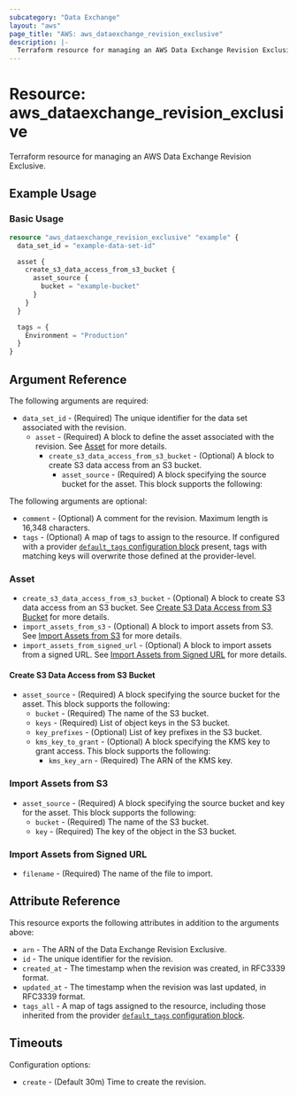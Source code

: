 ```yaml
---
subcategory: "Data Exchange"
layout: "aws"
page_title: "AWS: aws_dataexchange_revision_exclusive"
description: |-
  Terraform resource for managing an AWS Data Exchange Revision Exclusive.
---
```


# Resource: aws_dataexchange_revision_exclusive

Terraform resource for managing an AWS Data Exchange Revision Exclusive.

## Example Usage

### Basic Usage

```terraform
resource "aws_dataexchange_revision_exclusive" "example" {
  data_set_id = "example-data-set-id"

  asset {
    create_s3_data_access_from_s3_bucket {
      asset_source {
        bucket = "example-bucket"
      }
    }
  }

  tags = {
    Environment = "Production"
  }
}
```

## Argument Reference

The following arguments are required:

* `data_set_id` - (Required) The unique identifier for the data set associated with the revision.
  * `asset` - (Required) A block to define the asset associated with the revision. See [Asset](#asset) for more details.
    * `create_s3_data_access_from_s3_bucket` - (Optional) A block to create S3 data access from an S3 bucket.
      * `asset_source` - (Required) A block specifying the source bucket for the asset. This block supports the following:

The following arguments are optional:

* `comment` - (Optional) A comment for the revision. Maximum length is 16,348 characters.
* `tags` - (Optional) A map of tags to assign to the resource. If configured with a provider [`default_tags` configuration block](https://registry.terraform.io/providers/hashicorp/aws/latest/docs#default_tags-configuration-block) present, tags with matching keys will overwrite those defined at the provider-level.

### Asset

* `create_s3_data_access_from_s3_bucket` - (Optional) A block to create S3 data access from an S3 bucket. See [Create S3 Data Access from S3 Bucket](#create-s3-data-access-from-s3-bucket) for more details.
* `import_assets_from_s3` - (Optional) A block to import assets from S3. See [Import Assets from S3](#import-assets-from-s3) for more details.
* `import_assets_from_signed_url` - (Optional) A block to import assets from a signed URL. See [Import Assets from Signed URL](#import-assets-from-signed-url) for more details.

#### Create S3 Data Access from S3 Bucket

* `asset_source` - (Required) A block specifying the source bucket for the asset. This block supports the following:
  * `bucket` - (Required) The name of the S3 bucket.
  * `keys` - (Required) List of object keys in the S3 bucket.
  * `key_prefixes` - (Optional) List of key prefixes in the S3 bucket.
  * `kms_key_to_grant` - (Optional) A block specifying the KMS key to grant access. This block supports the following:
    * `kms_key_arn` - (Required) The ARN of the KMS key.

### Import Assets from S3

* `asset_source` - (Required) A block specifying the source bucket and key for the asset. This block supports the following:
  * `bucket` - (Required) The name of the S3 bucket.
  * `key` - (Required) The key of the object in the S3 bucket.
 
### Import Assets from Signed URL

* `filename` - (Required) The name of the file to import.

## Attribute Reference

This resource exports the following attributes in addition to the arguments above:

* `arn` - The ARN of the Data Exchange Revision Exclusive.
* `id` - The unique identifier for the revision.
* `created_at` - The timestamp when the revision was created, in RFC3339 format.
* `updated_at` - The timestamp when the revision was last updated, in RFC3339 format.
* `tags_all` - A map of tags assigned to the resource, including those inherited from the provider [`default_tags` configuration block](https://registry.terraform.io/providers/hashicorp/aws/latest/docs#default_tags-configuration-block).

## Timeouts

Configuration options:

* `create` - (Default 30m) Time to create the revision.
